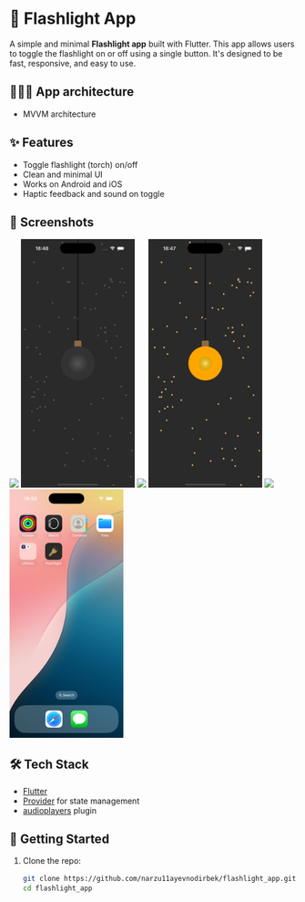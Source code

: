 # 🔦 Flashlight App

A simple and minimal **Flashlight app** built with Flutter. This app allows users to toggle the flashlight on or off using a single button. It's designed to be fast, responsive, and easy to use.

## 👨🏻‍💻 App architecture

- MVVM architecture

## ✨ Features

- Toggle flashlight (torch) on/off
- Clean and minimal UI
- Works on Android and iOS
- Haptic feedback and sound on toggle

## 📱 Screenshots

<img src="screenshots/flashlight_on.png" width="200"> <img src="assets/screenshots/turn_off.png" width="200">
<img src="screenshots/flashlight_on.png" width="200"> <img src="assets/screenshots/turn_on.png" width="200">
<img src="screenshots/flashlight_on.png" width="200"> <img src="assets/screenshots/app_icon.png" width="200">

## 🛠 Tech Stack

- [Flutter](https://flutter.dev)
- [Provider](https://pub.dev/packages/provider) for state management
- [audioplayers](https://pub.dev/packages/audioplayers) plugin

## 🚀 Getting Started

1. Clone the repo:
   ```bash
   git clone https://github.com/narzu11ayevnodirbek/flashlight_app.git
   cd flashlight_app

